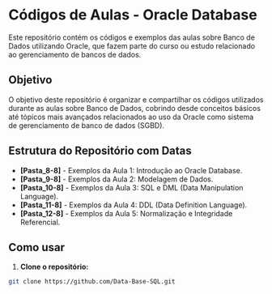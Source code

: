 # Códigos de Aulas - Oracle Database

Este repositório contém os códigos e exemplos das aulas sobre Banco de Dados utilizando Oracle, que fazem parte do curso ou estudo relacionado ao gerenciamento de bancos de dados.

## Objetivo

O objetivo deste repositório é organizar e compartilhar os códigos utilizados durante as aulas sobre Banco de Dados, cobrindo desde conceitos básicos até tópicos mais avançados relacionados ao uso da Oracle como sistema de gerenciamento de banco de dados (SGBD).

## Estrutura do Repositório com Datas

- **[Pasta_8-8]** - Exemplos da Aula 1: Introdução ao Oracle Database.
- **[Pasta_9-8]** - Exemplos da Aula 2: Modelagem de Dados.
- **[Pasta_10-8]** - Exemplos da Aula 3: SQL e DML (Data Manipulation Language).
- **[Pasta_11-8]** - Exemplos da Aula 4: DDL (Data Definition Language).
- **[Pasta_12-8]** - Exemplos da Aula 5: Normalização e Integridade Referencial.

## Como usar

1. **Clone o repositório:**

```bash
git clone https://github.com/Data-Base-SQL.git
